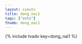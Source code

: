 ```yaml
--- 
layout: sieutv
title: dong_nai1
tags: ["vntv"]
thumb: dong_nai1
---
```

{% include tvadv key=dong_nai1 %}
